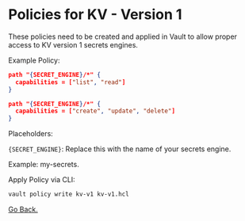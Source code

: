 # Policies for KV - Version 1

These policies need to be created and applied in Vault to allow proper access to KV version 1 secrets engines.

Example Policy:

```json
path "{SECRET_ENGINE}/*" {
  capabilities = ["list", "read"]
}

path "{SECRET_ENGINE}/*" {
  capabilities = ["create", "update", "delete"]
}
```

Placeholders:

`{SECRET_ENGINE}`: Replace this with the name of your secrets engine.

Example: my-secrets.

Apply Policy via CLI:

```bash
vault policy write kv-v1 kv-v1.hcl
```

[Go Back.](../vault.md)
